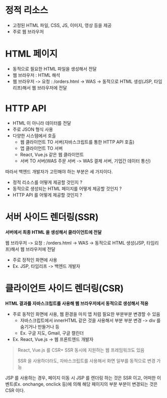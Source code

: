 # 정적 리소스

- 고정된 HTML 파일, CSS, JS, 이미지, 영상 등을 제공
- 주로 웹 브라우저

# HTML 페이지

- 동적으로 필요한 HTML 파일을 생성해서 전달
- 웹 브라우저 : HTML 해석
- 웹 브라우저 -> 요청 : /orders.html -> WAS -> 동적으로 HTML 생성(JSP, 타임리프)해서 웹 브라우저에 전달

# HTTP API

- HTML 이 아니라 데이터를 전달
- 주로 JSON 형식 사용
- 다양한 시스템에서 호출
  - 웹 클라이언트 TO 서버(자바스크립트를 통한 HTTP API 호출)
  - 앱 클라이언트 TO 서버
  - React, Vue.js 같은 웹 클라이언트
  - 서버 TO 서버(WAS 주문 서버 -> WAS 결제 서버, 기업간 데이터 통신)

따라서 백엔드 개발자가 고민해야 하는 부분은 세 가지이다. 

- 정적 리소스를 어떻게 제공할 것인지 ?
- 동적으로 생성되는 HTML 페이지를 어떻게 제공할 것인지 ?
- HTTP API 를 어떻게 제공할 것인지 ?

# 서버 사이드 렌더링(SSR)

__서버에서 최종 HTML 을 생성해서 클라이언트에 전달__

웹 브라우저 -> 요청 : /orders.html -> WAS -> 동적으로 HTML 생성(JSP, 타임리프)해서 웹 브라우저에 전달

- 주로 정적인 화면에 사용
- Ex. JSP, 타임리프 -> 백엔드 개발자

# 클라이언트 사이드 렌더링(CSR)

__HTML 결과를 자바스크립트를 사용해 웹 브라우저에서 동적으로 생성해서 적용__

- 주로 동적인 화면에 사용, 웹 환경을 마치 앱 처럼 필요한 부분부분 변경할 수 있음
  - 자바스크립트에서 innerHTML 같은 것을 사용해서 부분 부분 변경 -> div 를 숨기거나 만들거나 등
  - Ex. 구글 지도, Gmail, 구글 캘린더
- Ex. React, Vue.js -> 웹 프론트엔드 개발자

> React, Vue.js 를 CSR+ SSR 동시에 지원하는 웹 프레임워크도 있음
>
> SSR 을 사용하더라도, 자바스크립트를 사용해서 화면 일부를 동적으로 변경 가능

JSP 를 사용하는 경우, 페이지 이동 시 JSP 를 렌더링 하는 것은 SSR 이고, 어떠한 이벤트(Ex. onchange, onclick 등)에 의해 해당 페이지의 부분 부분이 변경되는 것은 CSR 이다.
